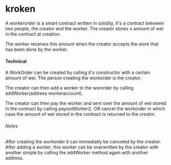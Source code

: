 # kroken

A workerorder is a smart contract written in solidity, it's a contract between two people, the creator and the worker.
The creator stores x amount of wei in the contract at creation.

The worker receives this amount when the creator accepts the work that has been done by the worker.


#### Technical
A WorkOrder can be created by calling it's constructor with a certain amount of wei.
The person creating the workorder is the creator.

The creator can then add a worker to the wororder by calling addWorker(address workeraccount).

The creator can then pay the worker and sent over the amount of wei stored in the contract by calling payoutWorker(). OR cancel the workorder in which case the amount of wei stored in the contract is returned to the creator.

###### Notes
After creating the workorder it can immediatly be canceled by the creator.
After adding a worker, this worker can be overwritten by the creator with another simple by calling the addWorker method again with another address.
